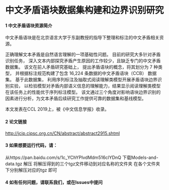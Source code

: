 # 中文矛盾语块数据集构建和边界识别研究

#### 1 中文矛盾语块资源简介
中文矛盾语块是在北京语言大学于东副教授的指导下整理和标注的中文矛盾相关资源。

正确理解文本矛盾是自然语言理解的一项基础性问题。 目前的研究大多针对矛盾识别任务， 深入文本内部探究矛盾产生原因的工作较少，且缺乏专门的中文矛盾数据集。 该文在前人矛盾研究基础上， 提出矛盾语块的概念，将其划分为 7 种类型， 并根据标注规范构建了包含 16,224 条数据的中文矛盾语块（CCB） 数据集。 基于此数据集， 利用序列标注及抽取式阅读理解类模型开展矛盾语块边界识别实验， 以检验模型对矛盾内部语义信息的理解能力，结果显示阅读理解类模型在该任务上的性能优于序列标注模型。 该文通过三个角度对影响语块边界识别的因素进行分析，为文本矛盾后续研究工作提供可靠的数据集和基线模型。

本文发表在CCL 2019上，被《中文信息学报》收录。

#### 2 论文链接
http://jcip.cipsc.org.cn/CN/abstract/abstract2915.shtml

#### 3 如果想要运行代码，请：
从https://pan.baidu.com/s/1c_YChYPIvdMdm516clYDnQ 下载Models-and-data.tgz
解压
将解压得到的三个tgz文件移动到对应名称的文件夹
在各个文件夹下分别解压对应的tgz
即可

#### 4 如有任何问题，请联系我们，或在Issues中提问

